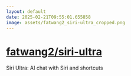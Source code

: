 ```yaml
---
layout: default
date: 2025-02-21T09:55:01.655858
image: assets/fatwang2_siri-ultra_cropped.png
---
```


# [fatwang2/siri-ultra](https://github.com/fatwang2/siri-ultra)

Siri Ultra: AI chat with Siri and shortcuts
